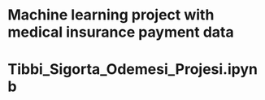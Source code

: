 # Machine learning project with medical insurance payment data
# Tibbi_Sigorta_Odemesi_Projesi.ipynb
